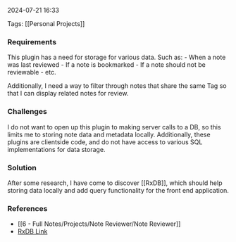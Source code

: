 
2024-07-21 16:33

Tags: [[Personal Projects]]

### Requirements

This plugin has a need for storage for various data. Such as:
    - When a note was last reviewed
    - If a note is bookmarked
    - If a note should not be reviewable
    - etc.

Additionally, I need a way to filter through notes that share the same Tag so that I can display related notes for review.

### Challenges

I do not want to open up this plugin to making server calls to a DB, so this limits me to storing note data and metadata locally. Additionally, these plugins are clientside code, and do not have access to various SQL implementations for data storage.

### Solution

After some research, I have come to discover [[RxDB]], which should help storing data locally and add query functionality for the front end application.

### References
- [[6 - Full Notes/Projects/Note Reviewer/Note Reviewer]]
- [RxDB Link](https://rxdb.info/)

